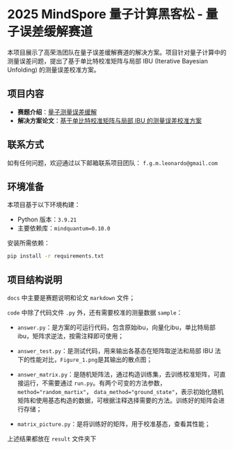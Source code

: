 # 2025 MindSpore 量子计算黑客松 - 量子误差缓解赛道

本项目展示了高荣浩团队在量子误差缓解赛道的解决方案。项目针对量子计算中的测量误差问题，提出了基于单比特校准矩阵与局部 IBU (Iterative Bayesian Unfolding) 的测量误差校准方案。

## 项目内容

- **赛题介绍**：[量子测量误差缓解](docs/赛题说明.md)
- **解决方案论文**：[基于单比特校准矩阵与局部 IBU 的测量误差校准方案](docs/readout-高荣浩.md)

## 联系方式

如有任何问题，欢迎通过以下邮箱联系项目团队：
`f.g.m.leonardo@gmail.com`


## 环境准备

本项目基于以下环境构建：
- Python 版本：`3.9.21`
- 主要依赖库：`mindquantum=0.10.0`

安装所需依赖：
```bash
pip install -r requirements.txt
```


## 项目结构说明

`docs` 中主要是赛题说明和论文 `markdown` 文件；

`code` 中除了代码文件 `.py` 外，还有需要校准的测量数据 `sample`：

- `answer.py`：是方案的可运行代码，包含原始ibu，向量化ibu，单比特局部ibu，矩阵求逆法，按需注释即可使用；

- `answer_test.py`：是测试代码，用来输出各基态在矩阵取逆法和局部 IBU 法下的性能对比，`Figure_1.png`是其输出的散点图；

- `answer_matrix.py`：是随机矩阵法，通过构造训练集，去训练校准矩阵，可直接运行，不需要通过 `run.py`。有两个可变的方法参数，`method="random_martix"`， `data_method="ground_state"`，表示初始化随机矩阵和使用基态构造的数据，可根据注释选择需要的方法。训练好的矩阵会进行存储；

- `matrix_picture.py`：是将训练好的矩阵，用于校准基态，查看其性能；

上述结果都放在 `result` 文件夹下
